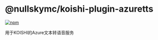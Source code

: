 # @nullskymc/koishi-plugin-azuretts

[![npm](https://img.shields.io/npm/v/@nullskymc/koishi-plugin-azuretts?style=flat-square)](https://www.npmjs.com/package/@nullskymc/koishi-plugin-azuretts)


用于KOISHI的Azure文本转语音服务
